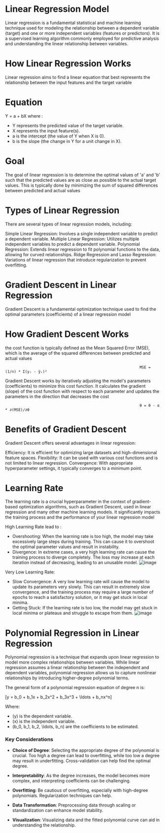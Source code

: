 # Linear Regression Model
Linear regression is a fundamental statistical and machine learning technique used for modeling the relationship between a dependent variable (target) and one or more independent variables (features or predictors). It is a supervised learning algorithm commonly employed for predictive analysis and understanding the linear relationship between variables.

# How Linear Regression Works
Linear regression aims to find a linear equation that best represents the relationship between the input features and the target variable

# Equation 
  Y = a + bX where : 
  - Y represents the predicted value of the target variable.
  - X represents the input feature(s).
  - a is the intercept (the value of Y when X is 0).
  - b is the slope (the change in Y for a unit change in X).


# Goal 
The goal of linear regression is to determine the optimal values of 'a' and 'b' such that the predicted values are as close as possible to the actual target values. This is typically done by minimizing the sum of squared differences between predicted and actual values

# Types of Linear Regression
There are several types of linear regression models, including:

Simple Linear Regression: Involves a single independent variable to predict a dependent variable.
Multiple Linear Regression: Utilizes multiple independent variables to predict a dependent variable.
Polynomial Regression: Extends linear regression to fit polynomial functions to the data, allowing for curved relationships.
Ridge Regression and Lasso Regression: Variations of linear regression that introduce regularization to prevent overfitting.

# Gradient Descent in Linear Regression
Gradient Descent is a fundamental optimization technique used to find the optimal parameters (coefficients) of a linear regression model

# How Gradient Descent Works
the cost function is typically defined as the Mean Squared Error (MSE), which is the average of the squared differences between predicted and actual values

                                                                 MSE = (1/n) * Σ(yᵢ - ŷᵢ)²
                                                                  
Gradient Descent works by iteratively adjusting the model's parameters (coefficients) to minimize this cost function. It calculates the gradient (slope) of the cost function with respect to each parameter and updates the parameters in the direction that decreases the cost

                                                                 θ = θ - α * ∂(MSE)/∂θ
                                                              
# Benefits of Gradient Descent
Gradient Descent offers several advantages in linear regression:

Efficiency: It is efficient for optimizing large datasets and high-dimensional feature spaces.
Flexibility: It can be used with various cost functions and is not limited to linear regression.
Convergence: With appropriate hyperparameter settings, it typically converges to a minimum point.

# Learning Rate
The learning rate is a crucial hyperparameter in the context of gradient-based optimization algorithms, such as Gradient Descent, used in linear regression and many other machine learning models. It significantly impacts the training process and the performance of your linear regression model

High Learning Rate lead to :
- Overshooting: When the learning rate is too high, the model may take excessively large steps during training. This can cause it to overshoot the optimal parameter values and result in instability.
- Divergence: In extreme cases, a very high learning rate can cause the training process to diverge completely. The loss may increase at each iteration instead of decreasing, leading to an unusable model.
![image](https://miro.medium.com/v2/resize:fit:552/1*69g-QzyJ_sRJ033Ydph9Ww.png)

Very Low Learning Rate:

- Slow Convergence: A very low learning rate will cause the model to update its parameters very slowly. This can result in extremely slow convergence, and the training process may require a large number of 
  epochs to reach a satisfactory solution, or it may get stuck in local minima.
- Getting Stuck: If the learning rate is too low, the model may get stuck in local minima or plateaus and struggle to escape from them.
![image](https://mancap314.github.io/assets/too-slow-gd.png)

# Polynomial Regression in Linear Regression
Polynomial regression is a technique that expands upon linear regression to model more complex relationships between variables. While linear regression assumes a linear relationship between the independent and dependent variables, polynomial regression allows us to capture nonlinear relationships by introducing higher-degree polynomial terms.


The general form of a polynomial regression equation of degree n is:

\[y = b_0 + b_1x + b_2x^2 + b_3x^3 + \ldots + b_nx^n\]

Where:
- \(y\) is the dependent variable.
- \(x\) is the independent variable.
- \(b_0, b_1, b_2, \ldots, b_n\) are the coefficients to be estimated.

### Key Considerations

- **Choice of Degree**: Selecting the appropriate degree of the polynomial is crucial. Too high a degree can lead to overfitting, while too low a degree may result in underfitting. Cross-validation can help find the optimal degree.

- **Interpretability**: As the degree increases, the model becomes more complex, and interpreting coefficients can be challenging.

- **Overfitting**: Be cautious of overfitting, especially with high-degree polynomials. Regularization techniques can help.

- **Data Transformation**: Preprocessing data through scaling or standardization can enhance model stability.

- **Visualization**: Visualizing data and the fitted polynomial curve can aid in understanding the relationship.






